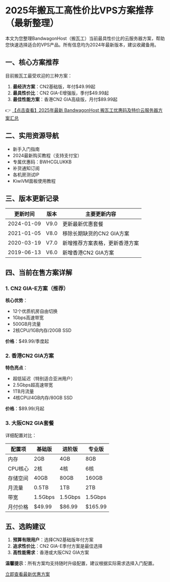 # 2025年搬瓦工高性价比VPS方案推荐（最新整理）

本文为您整理BandwagonHost（搬瓦工）当前最具性价比的云服务器方案，帮助您快速选择适合的VPS产品。所有信息均为2024年最新版本，建议收藏备用。

## 一、核心方案推荐

目前搬瓦工最受欢迎的三种方案：

1. **最经济方案**：CN2基础版，年付$49.99起
2. **最具性价比**：CN2 GIA-E增强版，季付$49.99起
3. **最佳性能方案**：香港CN2 GIA高级版，月付$89.99起

👉 [【点击查看】2025年最新 BandwagonHost 搬瓦工优惠码及特价云服务器方案汇总](https://bit.ly/banwagon)

## 二、实用资源导航

- 新手入门指南
- 2024最新购买教程（支持支付宝）
- 专属优惠码：BWHCGLUKKB
- 补货通知订阅
- 各机房测试IP
- KiwiVM面板使用教程

## 三、版本更新记录

| 更新时间   | 版本 | 主要更新内容 |
|------------|------|--------------|
| 2024-01-09 | V9.0 | 更新最新优惠套餐 |
| 2021-01-05 | V8.0 | 移除长期缺货的CN2 GIA方案 |
| 2020-03-19 | V7.0 | 新增推荐方案表格，更新香港方案 |
| 2019-06-13 | V6.0 | 新增香港CN2 GIA方案 |

## 四、当前在售方案详解

### 1. CN2 GIA-E方案（推荐）

**核心优势**：
- 12个优质机房自由切换
- 1Gbps高速带宽
- 500GB月流量
- 2核CPU/1GB内存/20GB SSD

**价格**：$49.99/季度起

### 2. 香港CN2 GIA方案

**特色亮点**：
- 超低延迟（特别适合亚洲用户）
- 2.5Gbps超高速带宽
- 1TB月流量
- 4核CPU/4GB内存/80GB SSD

**价格**：$89.99/月起

### 3. 大阪CN2 GIA套餐

详细配置对比：

| 配置项   | 基础版 | 进阶版 | 专业版 |
|----------|--------|--------|--------|
| 内存     | 2GB    | 4GB    | 8GB    |
| CPU核心  | 2核    | 4核    | 6核    |
| 存储空间 | 40GB   | 80GB   | 160GB  |
| 月流量   | 0.5TB  | 1TB    | 2TB    |
| 带宽     | 1.5Gbps| 1.5Gbps| 1.5Gbps|
| 月付价格 | $49.99 | $86.99 | $165.99|

## 五、选购建议

1. **预算有限用户**：选择CN2基础版年付方案
2. **追求性价比**：CN2 GIA-E季付方案是最佳选择
3. **高性能需求**：香港或大阪CN2 GIA方案

**温馨提示**：所有方案均支持随时升级配置，建议根据实际需求选择入门配置。

[立即查看最新优惠方案](https://bit.ly/banwagon)